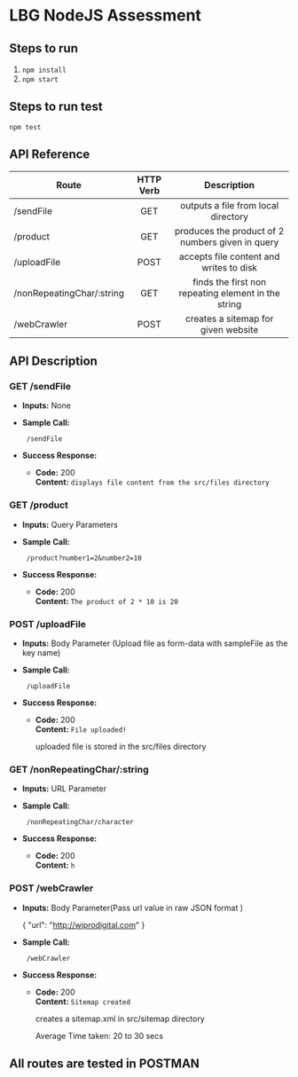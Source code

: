 <h1> LBG NodeJS Assessment </h1>

## Steps to run

1. `npm install`
2. `npm start`

## Steps to run test
   `npm test`



## API Reference
|Route                      | HTTP Verb   |Description                                               |
|---------------------------|:-----------:|:--------------------------------------------------------:|
|/sendFile                  |GET          |outputs a file from local directory                       |
|/product                   |GET          |produces the product of 2 numbers given in query          |
|/uploadFile                |POST         |accepts file content and writes to disk                   |
|/nonRepeatingChar/:string  |GET          |finds the first non repeating element in the string       |
|/webCrawler                |POST         |creates a sitemap for given website                       |

## API Description

### GET /sendFile

* **Inputs:**
None

* **Sample Call:**

  ```
   /sendFile
  ```
  
* **Success Response:**

  * **Code:** 200 <br />
    **Content:** `displays file content from the src/files directory`
    
    
    
### GET /product

* **Inputs:**
Query Parameters

* **Sample Call:**

  ```
   /product?number1=2&number2=10
  ```
  
* **Success Response:**

  * **Code:** 200 <br />
    **Content:** `The product of 2 * 10 is 20`



### POST /uploadFile

* **Inputs:**
Body Parameter
(Upload file as form-data with sampleFile as the key name)

* **Sample Call:**

  ```
   /uploadFile
  ```
  
* **Success Response:**

  * **Code:** 200 <br />
    **Content:** `File uploaded!`
      
      uploaded file is stored in the src/files directory



### GET /nonRepeatingChar/:string

* **Inputs:**
URL Parameter

* **Sample Call:**

  ```
   /nonRepeatingChar/character
  ```
  
* **Success Response:**

  * **Code:** 200 <br />
    **Content:** `h`
    
    
    
 ### POST /webCrawler

* **Inputs:**
Body Parameter(Pass url value in raw JSON format )

   { "url": "http://wiprodigital.com" } 

* **Sample Call:**

  ```
   /webCrawler
  ```
  
* **Success Response:**

  * **Code:** 200 <br />
    **Content:** `Sitemap created`
       
       creates a sitemap.xml in src/sitemap directory
       
       Average Time taken: 20 to 30 secs
    
    
    
    
 ## All routes are tested in POSTMAN

